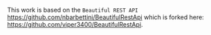 
This work is based on the `Beautiful REST API` https://github.com/nbarbettini/BeautifulRestApi which is forked here: https://github.com/viper3400/BeautifulRestApi.